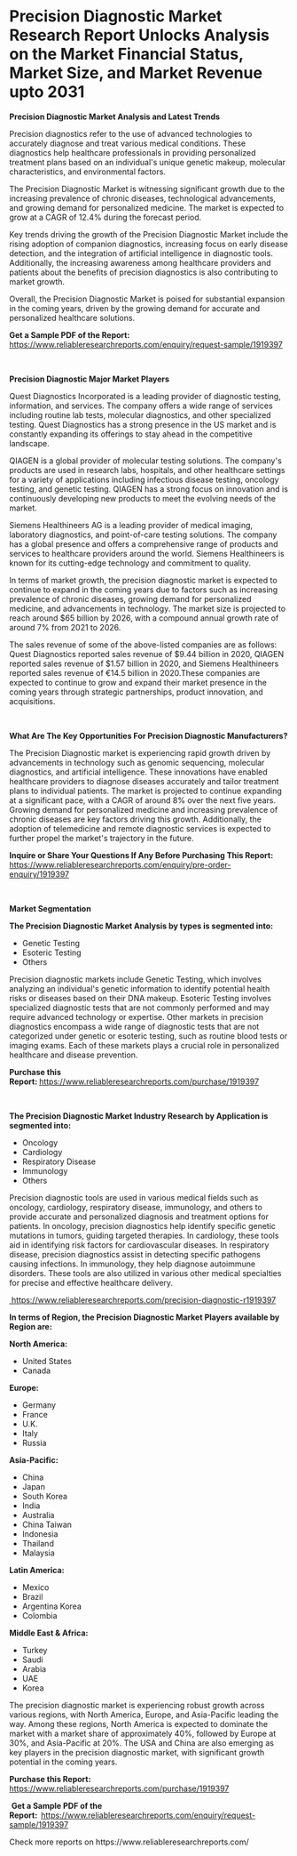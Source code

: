 <p><h1>Precision Diagnostic Market Research Report Unlocks Analysis on the Market Financial Status, Market Size, and Market Revenue upto 2031</h1></p><p><strong>Precision Diagnostic Market Analysis and Latest Trends</strong></p>
<p><p>Precision diagnostics refer to the use of advanced technologies to accurately diagnose and treat various medical conditions. These diagnostics help healthcare professionals in providing personalized treatment plans based on an individual's unique genetic makeup, molecular characteristics, and environmental factors. </p><p>The Precision Diagnostic Market is witnessing significant growth due to the increasing prevalence of chronic diseases, technological advancements, and growing demand for personalized medicine. The market is expected to grow at a CAGR of 12.4% during the forecast period.</p><p>Key trends driving the growth of the Precision Diagnostic Market include the rising adoption of companion diagnostics, increasing focus on early disease detection, and the integration of artificial intelligence in diagnostic tools. Additionally, the increasing awareness among healthcare providers and patients about the benefits of precision diagnostics is also contributing to market growth.</p><p>Overall, the Precision Diagnostic Market is poised for substantial expansion in the coming years, driven by the growing demand for accurate and personalized healthcare solutions.</p></p>
<p><strong>Get a Sample PDF of the Report:&nbsp;</strong> <a href="https://www.reliableresearchreports.com/enquiry/request-sample/1919397">https://www.reliableresearchreports.com/enquiry/request-sample/1919397</a></p>
<p>&nbsp;</p>
<p><strong>Precision Diagnostic Major Market Players</strong></p>
<p><p>Quest Diagnostics Incorporated is a leading provider of diagnostic testing, information, and services. The company offers a wide range of services including routine lab tests, molecular diagnostics, and other specialized testing. Quest Diagnostics has a strong presence in the US market and is constantly expanding its offerings to stay ahead in the competitive landscape.</p><p>QIAGEN is a global provider of molecular testing solutions. The company's products are used in research labs, hospitals, and other healthcare settings for a variety of applications including infectious disease testing, oncology testing, and genetic testing. QIAGEN has a strong focus on innovation and is continuously developing new products to meet the evolving needs of the market.</p><p>Siemens Healthineers AG is a leading provider of medical imaging, laboratory diagnostics, and point-of-care testing solutions. The company has a global presence and offers a comprehensive range of products and services to healthcare providers around the world. Siemens Healthineers is known for its cutting-edge technology and commitment to quality.</p><p>In terms of market growth, the precision diagnostic market is expected to continue to expand in the coming years due to factors such as increasing prevalence of chronic diseases, growing demand for personalized medicine, and advancements in technology. The market size is projected to reach around $65 billion by 2026, with a compound annual growth rate of around 7% from 2021 to 2026.</p><p>The sales revenue of some of the above-listed companies are as follows: Quest Diagnostics reported sales revenue of $9.44 billion in 2020, QIAGEN reported sales revenue of $1.57 billion in 2020, and Siemens Healthineers reported sales revenue of €14.5 billion in 2020.These companies are expected to continue to grow and expand their market presence in the coming years through strategic partnerships, product innovation, and acquisitions.</p></p>
<p>&nbsp;</p>
<p><strong>What Are The Key Opportunities For Precision Diagnostic Manufacturers?</strong></p>
<p><p>The Precision Diagnostic market is experiencing rapid growth driven by advancements in technology such as genomic sequencing, molecular diagnostics, and artificial intelligence. These innovations have enabled healthcare providers to diagnose diseases accurately and tailor treatment plans to individual patients. The market is projected to continue expanding at a significant pace, with a CAGR of around 8% over the next five years. Growing demand for personalized medicine and increasing prevalence of chronic diseases are key factors driving this growth. Additionally, the adoption of telemedicine and remote diagnostic services is expected to further propel the market's trajectory in the future.</p></p>
<p><strong>Inquire or Share Your Questions If Any Before Purchasing This Report:</strong> <a href="https://www.reliableresearchreports.com/enquiry/pre-order-enquiry/1919397">https://www.reliableresearchreports.com/enquiry/pre-order-enquiry/1919397</a></p>
<p>&nbsp;</p>
<p><strong>Market Segmentation</strong></p>
<p><strong>The Precision Diagnostic Market Analysis by types is segmented into:</strong></p>
<p><ul><li>Genetic Testing</li><li>Esoteric Testing</li><li>Others</li></ul></p>
<p><p>Precision diagnostic markets include Genetic Testing, which involves analyzing an individual's genetic information to identify potential health risks or diseases based on their DNA makeup. Esoteric Testing involves specialized diagnostic tests that are not commonly performed and may require advanced technology or expertise. Other markets in precision diagnostics encompass a wide range of diagnostic tests that are not categorized under genetic or esoteric testing, such as routine blood tests or imaging exams. Each of these markets plays a crucial role in personalized healthcare and disease prevention.</p></p>
<p><strong>Purchase this Report:&nbsp;</strong><a href="https://www.reliableresearchreports.com/purchase/1919397">https://www.reliableresearchreports.com/purchase/1919397</a></p>
<p>&nbsp;</p>
<p><strong>The Precision Diagnostic Market Industry Research by Application is segmented into:</strong></p>
<p><ul><li>Oncology</li><li>Cardiology</li><li>Respiratory Disease</li><li>Immunology</li><li>Others</li></ul></p>
<p><p>Precision diagnostic tools are used in various medical fields such as oncology, cardiology, respiratory disease, immunology, and others to provide accurate and personalized diagnosis and treatment options for patients. In oncology, precision diagnostics help identify specific genetic mutations in tumors, guiding targeted therapies. In cardiology, these tools aid in identifying risk factors for cardiovascular diseases. In respiratory disease, precision diagnostics assist in detecting specific pathogens causing infections. In immunology, they help diagnose autoimmune disorders. These tools are also utilized in various other medical specialties for precise and effective healthcare delivery.</p></p>
<p><a href="https://www.reliableresearchreports.com/precision-diagnostic-r1919397">&nbsp;https://www.reliableresearchreports.com/precision-diagnostic-r1919397</a></p>
<p><strong>In terms of Region, the Precision Diagnostic Market Players available by Region are:</strong></p>
<p>
    <p> <strong> North America: </strong>
        <ul>
            <li>United States</li>
            <li>Canada</li>
        </ul>
        </p> 
    <p> <strong> Europe: </strong>
        <ul>
            <li>Germany</li>
            <li>France</li>
            <li>U.K.</li>
            <li>Italy</li>
            <li>Russia</li>
        </ul>
        </p> 
    <p> <strong> Asia-Pacific: </strong>
        <ul>
            <li>China</li>
            <li>Japan</li>
            <li>South Korea</li>
            <li>India</li>
            <li>Australia</li>
            <li>China Taiwan</li>
            <li>Indonesia</li>
            <li>Thailand</li>
            <li>Malaysia</li>
        </ul>
        </p> 
    <p> <strong> Latin America: </strong>
        <ul>
            <li>Mexico</li>
            <li>Brazil</li>
            <li>Argentina Korea</li>
            <li>Colombia</li>
        </ul>
        </p> 
    <p> <strong> Middle East & Africa: </strong>
        <ul>
            <li>Turkey</li>
            <li>Saudi</li>
            <li>Arabia</li>
            <li>UAE</li>
            <li>Korea</li>
        </ul>
    </p>
    </p>
<p><p>The precision diagnostic market is experiencing robust growth across various regions, with North America, Europe, and Asia-Pacific leading the way. Among these regions, North America is expected to dominate the market with a market share of approximately 40%, followed by Europe at 30%, and Asia-Pacific at 20%. The USA and China are also emerging as key players in the precision diagnostic market, with significant growth potential in the coming years.</p></p>
<p><strong>Purchase this Report: </strong><a href="https://www.reliableresearchreports.com/purchase/1919397">https://www.reliableresearchreports.com/purchase/1919397</a></p>
<p>&nbsp;<strong>Get a Sample PDF of the Report:&nbsp;&nbsp;</strong><a href="https://www.reliableresearchreports.com/enquiry/request-sample/1919397">https://www.reliableresearchreports.com/enquiry/request-sample/1919397</a></p>
<p><strong></strong></p>
<p>Check more reports on https://www.reliableresearchreports.com/</p>